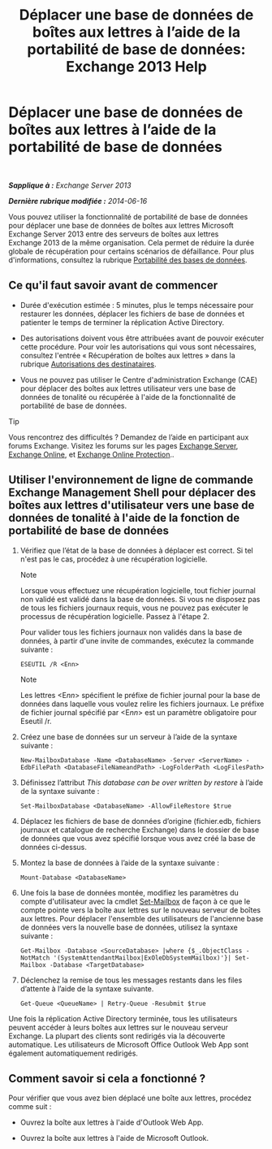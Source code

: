 ﻿---
title: 'Déplacer une base de données de boîtes aux lettres à l’aide de la portabilité de base de données: Exchange 2013 Help'
TOCTitle: Déplacer une base de données de boîtes aux lettres à l’aide de la portabilité de base de données
ms:assetid: a765ead1-43bc-4786-ae93-1835cacfc8fc
ms:mtpsurl: https://technet.microsoft.com/fr-fr/library/Dd876926(v=EXCHG.150)
ms:contentKeyID: 51407214
ms.date: 05/23/2018
mtps_version: v=EXCHG.150
ms.translationtype: MT
---

# Déplacer une base de données de boîtes aux lettres à l’aide de la portabilité de base de données

 

_**Sapplique à :** Exchange Server 2013_

_**Dernière rubrique modifiée :** 2014-06-16_

Vous pouvez utiliser la fonctionnalité de portabilité de base de données pour déplacer une base de données de boîtes aux lettres Microsoft Exchange Server 2013 entre des serveurs de boîtes aux lettres Exchange 2013 de la même organisation. Cela permet de réduire la durée globale de récupération pour certains scénarios de défaillance. Pour plus d'informations, consultez la rubrique [Portabilité des bases de données](database-portability-exchange-2013-help.md).

## Ce qu'il faut savoir avant de commencer

  - Durée d'exécution estimée : 5 minutes, plus le temps nécessaire pour restaurer les données, déplacer les fichiers de base de données et patienter le temps de terminer la réplication Active Directory.

  - Des autorisations doivent vous être attribuées avant de pouvoir exécuter cette procédure. Pour voir les autorisations qui vous sont nécessaires, consultez l'entrée « Récupération de boîtes aux lettres » dans la rubrique [Autorisations des destinataires](recipients-permissions-exchange-2013-help.md).

  - Vous ne pouvez pas utiliser le Centre d'administration Exchange (CAE) pour déplacer des boîtes aux lettres utilisateur vers une base de données de tonalité ou récupérée à l'aide de la fonctionnalité de portabilité de base de données.

> [!TIP]
> Vous rencontrez des difficultés ? Demandez de l’aide en participant aux forums Exchange. Visitez les forums sur les pages <a href="https://go.microsoft.com/fwlink/p/?linkid=60612">Exchange Server</a>, <a href="https://go.microsoft.com/fwlink/p/?linkid=267542">Exchange Online</a>, et <a href="https://go.microsoft.com/fwlink/p/?linkid=285351">Exchange Online Protection</a>..


## Utiliser l'environnement de ligne de commande Exchange Management Shell pour déplacer des boîtes aux lettres d'utilisateur vers une base de données de tonalité à l'aide de la fonction de portabilité de base de données

1.  Vérifiez que l’état de la base de données à déplacer est correct. Si tel n'est pas le cas, procédez à une récupération logicielle.
    
    > [!NOTE]
    > Lorsque vous effectuez une récupération logicielle, tout fichier journal non validé est validé dans la base de données. Si vous ne disposez pas de tous les fichiers journaux requis, vous ne pouvez pas exécuter le processus de récupération logicielle. Passez à l'étape 2.
    
    Pour valider tous les fichiers journaux non validés dans la base de données, à partir d'une invite de commandes, exécutez la commande suivante :
    
        ESEUTIL /R <Enn>
    
    > [!NOTE]
    > Les lettres &lt;E<em>nn</em>&gt; spécifient le préfixe de fichier journal pour la base de données dans laquelle vous voulez relire les fichiers journaux. Le préfixe de fichier journal spécifié par &lt;E<em>nn</em>&gt; est un paramètre obligatoire pour Eseutil /r.


2.  Créez une base de données sur un serveur à l’aide de la syntaxe suivante :
    
        New-MailboxDatabase -Name <DatabaseName> -Server <ServerName> -EdbFilePath <DatabaseFileNameandPath> -LogFolderPath <LogFilesPath>

3.  Définissez l’attribut *This database can be over written by restore* à l’aide de la syntaxe suivante :
    
        Set-MailboxDatabase <DatabaseName> -AllowFileRestore $true

4.  Déplacez les fichiers de base de données d’origine (fichier.edb, fichiers journaux et catalogue de recherche Exchange) dans le dossier de base de données que vous avez spécifié lorsque vous avez créé la base de données ci-dessus.

5.  Montez la base de données à l’aide de la syntaxe suivante :
    
        Mount-Database <DatabaseName>

6.  Une fois la base de données montée, modifiez les paramètres du compte d'utilisateur avec la cmdlet [Set-Mailbox](https://technet.microsoft.com/fr-fr/library/bb123981\(v=exchg.150\)) de façon à ce que le compte pointe vers la boîte aux lettres sur le nouveau serveur de boîtes aux lettres. Pour déplacer l'ensemble des utilisateurs de l'ancienne base de données vers la nouvelle base de données, utilisez la syntaxe suivante :
    
        Get-Mailbox -Database <SourceDatabase> |where {$_.ObjectClass -NotMatch '(SystemAttendantMailbox|ExOleDbSystemMailbox)'}| Set-Mailbox -Database <TargetDatabase>

7.  Déclenchez la remise de tous les messages restants dans les files d’attente à l’aide de la syntaxe suivante.
    
        Get-Queue <QueueName> | Retry-Queue -Resubmit $true

Une fois la réplication Active Directory terminée, tous les utilisateurs peuvent accéder à leurs boîtes aux lettres sur le nouveau serveur Exchange. La plupart des clients sont redirigés via la découverte automatique. Les utilisateurs de Microsoft Office Outlook Web App sont également automatiquement redirigés.

## Comment savoir si cela a fonctionné ?

Pour vérifier que vous avez bien déplacé une boîte aux lettres, procédez comme suit :

  - Ouvrez la boîte aux lettres à l'aide d'Outlook Web App.

  - Ouvrez la boîte aux lettres à l'aide de Microsoft Outlook.

